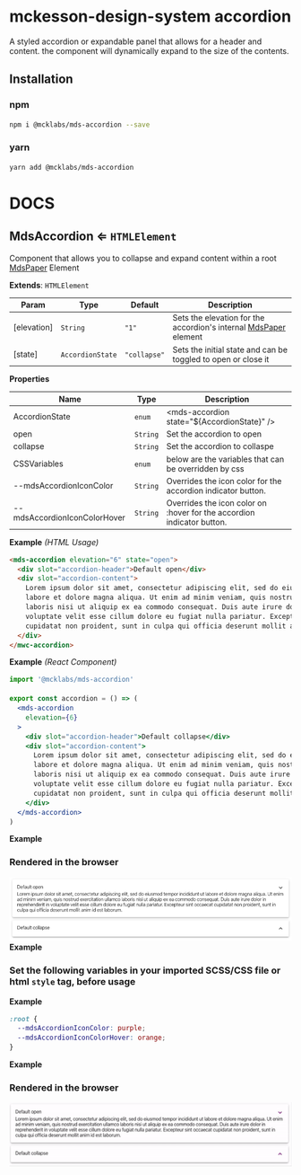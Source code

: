 # mckesson-design-system accordion
A styled accordion or expandable panel that allows for a header and content. the component will dynamically expand to the size of the contents.

## Installation

### npm
```bash
npm i @mcklabs/mds-accordion --save
```

### yarn
```bash
yarn add @mcklabs/mds-accordion
```

# DOCS
<a name="module_MdsAccordion"></a>

## MdsAccordion ⇐ <code>HTMLElement</code>
Component that allows you to collapse and expand content within a root [MdsPaper](../packages/paper) Element

**Extends**: <code>HTMLElement</code>  

| Param | Type | Default | Description |
| --- | --- | --- | --- |
| [elevation] | <code>String</code> | <code>&quot;1&quot;</code> | Sets the elevation for the accordion's internal [MdsPaper](../packages/paper) element |
| [state] | <code>AccordionState</code> | <code>&quot;collapse&quot;</code> | Sets the initial state and can be toggled to open or close it |

**Properties**

| Name | Type | Description |
| --- | --- | --- |
| AccordionState | <code>enum</code> | &lt;mds-accordion state="${AccordionState}" /&gt; |
| open | <code>String</code> | Set the accordion to open |
| collapse | <code>String</code> | Set the accordion to collaspe |
| CSSVariables | <code>enum</code> | below are the variables that can be overridden by css |
| --mdsAccordionIconColor | <code>String</code> | Overrides the icon color for the accordion indicator button. |
| --mdsAccordionIconColorHover | <code>String</code> | Overrides the icon color on :hover for the accordion indicator button. |

**Example** *(HTML Usage)*  
```html
<mds-accordion elevation="6" state="open">
  <div slot="accordion-header">Default open</div>
  <div slot="accordion-content">
    Lorem ipsum dolor sit amet, consectetur adipiscing elit, sed do eiusmod tempor incididunt ut
    labore et dolore magna aliqua. Ut enim ad minim veniam, quis nostrud exercitation ullamco
    laboris nisi ut aliquip ex ea commodo consequat. Duis aute irure dolor in reprehenderit in
    voluptate velit esse cillum dolore eu fugiat nulla pariatur. Excepteur sint occaecat
    cupidatat non proident, sunt in culpa qui officia deserunt mollit anim id est laborum.
  </div>
</mwc-accordion>
```
**Example** *(React Component)*  
```jsx
import '@mcklabs/mds-accordion'

export const accordion = () => (
  <mds-accordion
    elevation={6}
  >
    <div slot="accordion-header">Default collapse</div>
    <div slot="accordion-content">
      Lorem ipsum dolor sit amet, consectetur adipiscing elit, sed do eiusmod tempor incididunt ut
      labore et dolore magna aliqua. Ut enim ad minim veniam, quis nostrud exercitation ullamco
      laboris nisi ut aliquip ex ea commodo consequat. Duis aute irure dolor in reprehenderit in
      voluptate velit esse cillum dolore eu fugiat nulla pariatur. Excepteur sint occaecat
      cupidatat non proident, sunt in culpa qui officia deserunt mollit anim id est laborum.
    </div>
  </mds-accordion>
)
```
**Example**  
### Rendered in the browser

![](samples/accordion.png)
<br/>
**Example**  
### Set the following variables in your imported SCSS/CSS file or html `style` tag, before usage
**Example**  
```css
:root {
  --mdsAccordionIconColor: purple;
  --mdsAccordionIconColorHover: orange;
}
```
**Example**  
### Rendered in the browser

![](samples/accordion-custom.gif)
<br/>
